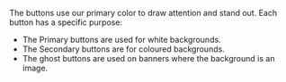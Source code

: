 The buttons use our primary color to draw attention and stand out. Each button has a specific purpose:

- The Primary buttons are used for white backgrounds.
- The Secondary buttons are for coloured backgrounds.
- The ghost buttons are used on banners where the background is an image.
